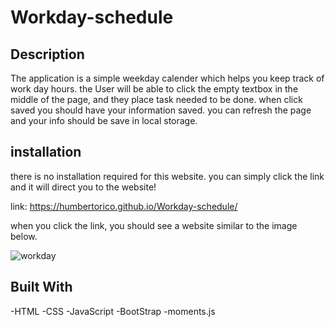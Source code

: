 # Workday-schedule

## Description
The application is a simple weekday calender which helps you keep track of work day hours.
the User will be able to click the empty textbox in the middle of the page, and they place task needed to
be done. when click saved you should have your information saved. you can refresh the page and your info should be
save in local storage. 


## installation
there is no installation required for this website. you can simply click the link and it will direct you to the website!

link: https://humbertorico.github.io/Workday-schedule/

when you click the link, you should see a website similar to the image below.

![workday](/Users/humbertorico/Desktop/Workday-schedule/images/workday.png)


## Built With
-HTML
-CSS
-JavaScript
-BootStrap
-moments.js



